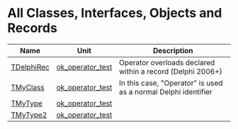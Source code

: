 # All Classes, Interfaces, Objects and Records


| Name | Unit | Description |
|---|---|---|
| [TDelphiRec](ok_operator_test.TDelphiRec.md) | [ok_operator_test](ok_operator_test.md) | Operator overloads declared within a record (Delphi 2006+) |
| [TMyClass](ok_operator_test.TMyClass.md) | [ok_operator_test](ok_operator_test.md) | In this case, &quot;Operator&quot; is used as a normal Delphi identifier |
| [TMyType](ok_operator_test.TMyType.md) | [ok_operator_test](ok_operator_test.md) |   |
| [TMyType2](ok_operator_test.TMyType2.md) | [ok_operator_test](ok_operator_test.md) |   |
